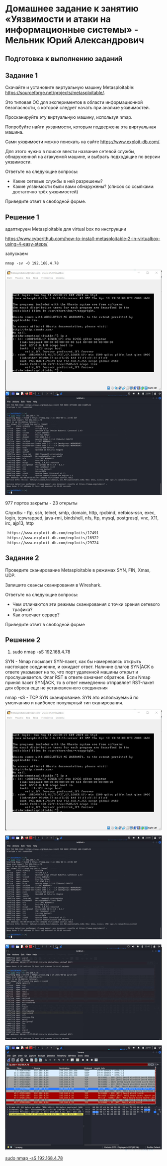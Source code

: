 # Домашнее задание к занятию «Уязвимости и атаки на информационные системы» - Мельник Юрий Александрович

## Подготовка к выполнению заданий


## Задание 1
Скачайте и установите виртуальную машину Metasploitable: https://sourceforge.net/projects/metasploitable/.  

Это типовая ОС для экспериментов в области информационной безопасности, с которой следует начать при анализе уязвимостей.  

Просканируйте эту виртуальную машину, используя nmap. 

Попробуйте найти уязвимости, которым подвержена эта виртуальная машина.  

Сами уязвимости можно поискать на сайте https://www.exploit-db.com/.  

Для этого нужно в поиске ввести название сетевой службы, обнаруженной на атакуемой машине, и выбрать подходящие по версии уязвимости.  

Ответьте на следующие вопросы:

- Какие сетевые службы в ней разрешены?
- Какие уязвимости были вами обнаружены? (список со ссылками: достаточно трёх уязвимостей)

Приведите ответ в свободной форме.

 
## Решение 1 
 
адаптируем Metasploitable для virtual box по инструкции

https://www.cyberithub.com/how-to-install-metasploitable-2-in-virtualbox-using-4-easy-steps/

запускаем
```
nmap -sv -O 192.168.4.78
```
![рис 1](https://github.com/ysatii/attacks-on-is/blob/main/img/image1_1.jpg)
![рис 1](https://github.com/ysatii/attacks-on-is/blob/main/img/image1_2.jpg)

977 портов закрыты - 23 открыты

Службы - ftp, ssh, telnet, smtp, domain, http, rpcbind, netbios-ssn, exec, login,
 tcpwrapped, java-rmi, bindshell, nfs, ftp, mysql, postgresql, vnc, X11, irc, ajp13, http
```
 https://www.exploit-db.com/exploits/17491
 https://www.exploit-db.com/exploits/16922
 https://www.exploit-db.com/exploits/29724
```

## Задание 2
Проведите сканирование Metasploitable в режимах SYN, FIN, Xmas, UDP.  

Запишите сеансы сканирования в Wireshark.  

Ответьте на следующие вопросы:  

- Чем отличаются эти режимы сканирования с точки зрения сетевого трафика?
- Как отвечает сервер?

Приведите ответ в свободной форме
  


## Решение 2

1. sudo nmap -sS 192.168.4.78


SYN - Nmap посылает SYN-пакет, как бы намереваясь открыть настоящее соединение, и ожидает ответ. Наличие флагов SYN|ACK в ответе указывает на то, что порт удаленной машины открыт и прослушивается. Флаг RST в ответе означает обратное. Если Nmap принял пакет SYN|ACK, то в ответ немедленно отправляет RST-пакет для сброса еще не установленного соединения

nmap -sS <ip> - TCP SYN сканирование. SYN это используемый по умолчанию и наиболее популярный тип сканирования. 

![рис 1](https://github.com/ysatii//attacks-on-is/blob/main/img/image1_1.jpg)

![рис 2](https://github.com/ysatii//attacks-on-is/blob/main/img/image1_2.jpg)

![рис 3](https://github.com/ysatii//attacks-on-is/blob/main/img/image1_3.jpg)

![рис 4](https://github.com/ysatii//attacks-on-is/blob/main/img/image1_4.jpg)


[sudo nmap -sS 192.168.4.78](https://github.com/ysatii/attacks-on-is/blob/main/wareshark/1.pcapng)